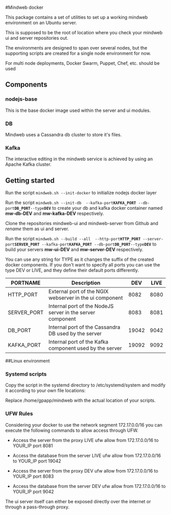 #Mindweb docker

This package contains a set of utilities to set up a working mindweb 
environment on an Ubuntu server. 

This is supposed to be the root of location where you check your 
mindweb ui and server repositories out.

The environments are designed to span over several nodes, 
but the supporting scripts are created for a single node
environment for now. 

For multi node deployments, Docker Swarm, Puppet, Chef, etc. 
should be used

## Components

### nodejs-base
This is the base docker image used within the server and 
ui modules.

### DB
Mindweb uses a Cassandra db cluster to store it's 
files.

### Kafka
The interactive editing in the mindweb service is 
achieved by using an Apache Kafka cluster. 

## Getting started

Run the script ```mindweb.sh --init-docker``` to 
initialize nodejs docker layer

Run the script `mindweb.sh --init-db 
--kafka-port`**`KAFKA_PORT`**`
--db-port`**`DB_PORT`**`
--type `**`DEV`** to create
your db and kafka docker container named
**mw-db-DEV** and **mw-kafka-DEV** respectively.

Clone the repositories mindweb-ui and mindweb-server 
from Github and *rename* them as ui and server.

Run the script `mindweb.sh --build --all 
--http-port`**`HTTP_PORT`**`
--server-port`**`SERVER_PORT`**`
--kafka-port`**`KAFKA_PORT`**`
--db-port`**`DB_PORT`**`
--type `**`DEV`** to build your servers
**mw-ui-DEV** and **mw-server-DEV** respectively.

You can use any string for TYPE as it changes the suffix of the created docker components. 
If you don't want to specify all ports you can use the type DEV or LIVE, and they define their default ports differently.

PORTNAME       |Description                                                 |  DEV  | LIVE 
---------------|------------------------------------------------------------|-------|-------
HTTP_PORT      | External port of the NGIX webserver in the ui component    |  8082 | 8080  
SERVER_PORT    | Internal port of the NodeJS server in the server component |  8083 | 8081  
DB_PORT        | Internal port of the Cassandra DB used by the server       | 19042 | 9042  
KAFKA_PORT     | Internal port of the Kafka component used by the server    | 19092 | 9092  

##Linux environment
### Systemd scripts
Copy the script in the systemd directory to 
/etc/systemd/system and modify it according to your 
own file locations:

Replace /home/gpapp/mindweb with the actual location 
of your scripts.

### UFW Rules

Considering your docker to use the network segment 172.17.0.0/16 
you can execute the following commands to allow access through UFW.
 
* Access the server from the proxy LIVE
    ufw allow from 172.17.0.0/16 to YOUR_IP port 8081
* Access the database from the server LIVE
    ufw allow from 172.17.0.0/16 to YOUR_IP port 19042

* Access the server from the proxy DEV
    ufw allow from 172.17.0.0/16 to YOUR_IP port 8083

* Access the database from the server DEV
    ufw allow from 172.17.0.0/16 to YOUR_IP port 9042

The ui server itself can either be exposed directly over 
the internet or through a pass-through proxy.